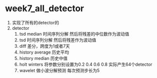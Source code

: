 # week7_all_detector

1. 实现了所有的detector的
2. detector
   1. tsd median 时间序列分解 然后将残差的中位数作为波动值
   2. tsd 时间序列分解 然后将残差作为波动值
   3. diff 差分，跨度为1或者7天
   4. history average 历史平均
   5. history median 历史中值
   6. holt winters 将参数分别设置为0.2 0.4 0.6 0.8 实际产生64个detector
   7. wavelet 做小波分解预测 每次预测步长为5